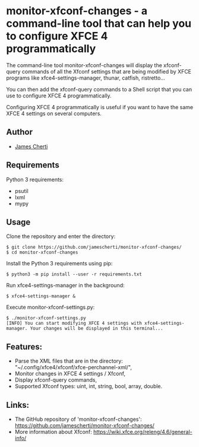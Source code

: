 # monitor-xfconf-changes - a command-line tool that can help you to configure XFCE 4 programmatically

The command-line tool monitor-xfconf-changes will display the xfconf-query commands of all the Xfconf settings that are being modified by XFCE programs like xfce4-settings-manager, thunar, catfish, ristretto...

You can then add the xfconf-query commands to a Shell script that you can use to configure XFCE 4 programmatically.

Configuring XFCE 4 programmatically is useful if you want to have the same XFCE 4 settings on several computers.

## Author
- [James Cherti](https://github.com/jamescherti/)

## Requirements

Python 3 requirements:
- psutil
- lxml
- mypy

## Usage

Clone the repository and enter the directory:
```console
$ git clone https://github.com/jamescherti/monitor-xfconf-changes/
$ cd monitor-xfconf-changes
```

Install the Python 3 requirements using pip:
```console
$ python3 -m pip install --user -r requirements.txt
```

Run xfce4-settings-manager in the background:
```console
$ xfce4-settings-manager &
```

Execute monitor-xfconf-settings.py:
```console
$ ./monitor-xfconf-settings.py
[INFO] You can start modifying XFCE 4 settings with xfce4-settings-manager. Your changes will be displayed in this terminal...
```

## Features:
- Parse the XML files that are in the directory: "~/.config/xfce4/xfconf/xfce-perchannel-xml/",
- Monitor changes in XFCE 4 settings / Xfconf,
- Display xfconf-query commands,
- Supported Xfconf types: uint, int, string, bool, array, double.

## Links:
- The GitHub repository of 'monitor-xfconf-changes': https://github.com/jamescherti/monitor-xfconf-changes/
- More information about Xfconf: https://wiki.xfce.org/releng/4.6/general-info/
